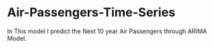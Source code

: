 # Air-Passengers-Time-Series
In This model I predict the Next 10 year Air Passengers through ARIMA Model.
